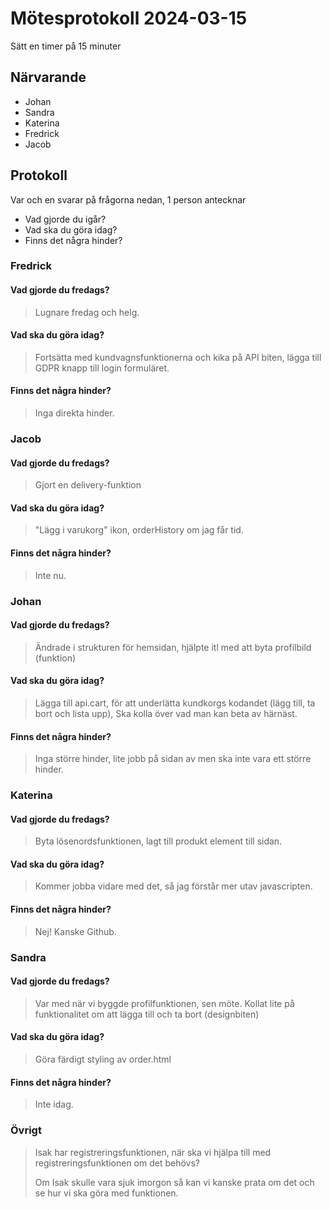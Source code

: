 # Mötesprotokoll 2024-03-15

Sätt en timer på 15 minuter

## Närvarande
* Johan
* Sandra
* Katerina
* Fredrick
* Jacob

## Protokoll
Var och en svarar på frågorna nedan, 1 person antecknar
* Vad gjorde du igår?
* Vad ska du göra idag?
* Finns det några hinder?

### Fredrick 
#### Vad gjorde du fredags?
> Lugnare fredag och helg.
#### Vad ska du göra idag?
> Fortsätta med kundvagnsfunktionerna och kika på API biten, lägga till GDPR knapp till login formuläret.
#### Finns det några hinder?
> Inga direkta hinder.


### Jacob
#### Vad gjorde du fredags?
> Gjort en delivery-funktion
#### Vad ska du göra idag?
> "Lägg i varukorg" ikon, orderHistory om jag får tid.
#### Finns det några hinder?
> Inte nu.

### Johan
#### Vad gjorde du fredags?
> Ändrade i strukturen för hemsidan, hjälpte itl med att byta profilbild (funktion)
#### Vad ska du göra idag?
> Lägga till api.cart, för att underlätta kundkorgs kodandet (lägg till, ta bort och lista upp), Ska kolla över vad man kan beta av härnäst.
#### Finns det några hinder?
> Inga större hinder, lite jobb på sidan av men ska inte vara ett större hinder.

### Katerina
#### Vad gjorde du fredags?
> Byta lösenordsfunktionen, lagt till produkt element till sidan. 
#### Vad ska du göra idag?
> Kommer jobba vidare med det, så jag förstår mer utav javascripten. 
#### Finns det några hinder?
> Nej! Kanske Github.

### Sandra
#### Vad gjorde du fredags?
> Var med när vi byggde profilfunktionen, sen möte. Kollat lite på funktionalitet om att lägga till och ta bort (designbiten)
#### Vad ska du göra idag?
> Göra färdigt styling av order.html
#### Finns det några hinder?
> Inte idag.

### Övrigt
> Isak har registreringsfunktionen, när ska vi hjälpa till med registreringsfunktionen om det behövs? 
>
> Om Isak skulle vara sjuk imorgon så kan vi kanske prata om det och se hur vi ska göra med funktionen.
>
> 